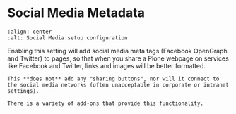 # Social Media Metadata

```{figure} ../../_robot/social-setup.png
:align: center
:alt: Social Media setup configuration
```

Enabling this setting will add social media meta tags (Facebook OpenGraph and Twitter) to pages,
so that when you share a Plone webpage on services like Facebook and Twitter, links and images will be better formatted.

```{note}
This **does not** add any "sharing buttons", nor will it connect to the social media networks (often unacceptable in corporate or intranet settings).

There is a variety of add-ons that provide this functionality.
```
